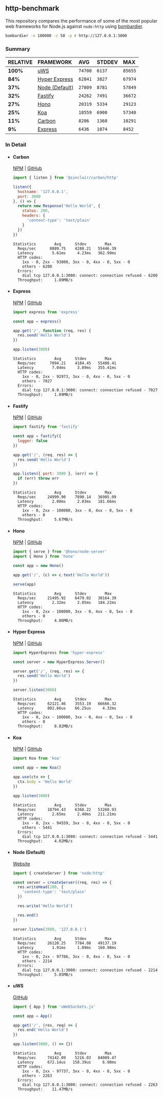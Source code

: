 ## http-benchmark

This repository compares the performance of some of the most popular web frameworks for Node.js against `node:http` using [bombardier](https://github.com/codesenberg/bombardier).

```bash
bombardier -n 100000 -c 50 -p r http://127.0.0.1:3000
```

### Summary

| RELATIVE | FRAMEWORK | AVG | STDDEV | MAX |
| :--- | :--- | :--- | :--- | :--- |
| **100%** | [uWS](#uws) | `74700` | `6137` | `85655` |
| **84%** | [Hyper Express](#hyper-express) | `62841` | `3827` | `67974` |
| **37%** | [Node (Default)](#node-default) | `27809` | `8781` | `57849` |
| **32%** | [Fastify](#fastify) | `24262` | `7491` | `36672` |
| **27%** | [Hono](#hono) | `20319` | `5334` | `29123` |
| **25%** | [Koa](#koa) | `18559` | `6900` | `57340` |
| **11%** | [Carbon](#carbon) | `8206` | `1360` | `10291` |
| **9%** | [Express](#express) | `6436` | `1074` | `8452` |


### In Detail

- #### Carbon
  [NPM](https://npmjs.com/@sinclair/carbon) | [GitHub](https://github.com/sinclairzx81/carbon)
  ```js
  import { listen } from '@sinclair/carbon/http'

  listen({
    hostname: '127.0.0.1',
    port: 3000
  }, () => {
    return new Response('Hello World', {
      status: 200,
      headers: {
        'content-type': 'text/plain'
      }
    })
  })
  ```

  ```
  Statistics        Avg      Stdev        Max
    Reqs/sec      8889.75    4288.21   55446.39
    Latency        5.61ms     4.23ms   362.99ms
    HTTP codes:
      1xx - 0, 2xx - 93800, 3xx - 0, 4xx - 0, 5xx - 0
      others - 6200
    Errors:
      dial tcp 127.0.0.1:3000: connect: connection refused - 6200
    Throughput:     1.89MB/s
  ```

- #### Express
  [NPM](https://npmjs.com/express) | [GitHub](https://github.com/expressjs/express)
  ```js
  import express from 'express'

  const app = express()

  app.get('/', function (req, res) {
    res.send('Hello World')
  })

  app.listen(3000)
  ```

  ```
  Statistics        Avg      Stdev        Max
    Reqs/sec      7094.21    4184.45   55408.41
    Latency        7.04ms     3.89ms   355.41ms
    HTTP codes:
      1xx - 0, 2xx - 92973, 3xx - 0, 4xx - 0, 5xx - 0
      others - 7027
    Errors:
      dial tcp 127.0.0.1:3000: connect: connection refused - 7027
    Throughput:     1.89MB/s
  ```

- #### Fastify
  [NPM](https://npmjs.com/fastify) | [GitHub](https://github.com/fastify/fastify)
  ```js
  import fastify from 'fastify'

  const app = fastify({
    logger: false
  })

  app.get('/', (req, res) => {
    res.send('Hello World')
  })

  app.listen({ port: 3000 }, (err) => {
    if (err) throw err
  })
  ```

  ```
  Statistics        Avg      Stdev        Max
    Reqs/sec     24999.90    7890.14   36905.09
    Latency        2.00ms     2.03ms   181.66ms
    HTTP codes:
      1xx - 0, 2xx - 100000, 3xx - 0, 4xx - 0, 5xx - 0
      others - 0
    Throughput:     5.67MB/s
  ```

- #### Hono
  [NPM](https://npmjs.com/hono) | [GitHub](https://github.com/honojs/hono)
  ```js
  import { serve } from '@hono/node-server'
  import { Hono } from 'hono'

  const app = new Hono()

  app.get('/', (c) => c.text('Hello World'))

  serve(app)
  ```

  ```
  Statistics        Avg      Stdev        Max
    Reqs/sec     21495.92    6479.02   30164.39
    Latency        2.32ms     2.05ms   184.22ms
    HTTP codes:
      1xx - 0, 2xx - 100000, 3xx - 0, 4xx - 0, 5xx - 0
      others - 0
    Throughput:     4.86MB/s
  ```

- #### Hyper Express
  [NPM](https://npmjs.com/hyper-express) | [GitHub](https://github.com/kartikk221/hyper-express)
  ```js
  import HyperExpress from 'hyper-express'

  const server = new HyperExpress.Server()

  server.get('/', (req, res) => {
    res.send('Hello World')
  })

  server.listen(3000)
  ```

  ```
  Statistics        Avg      Stdev        Max
    Reqs/sec     62121.46    3553.19   66666.32
    Latency      802.66us    66.25us     4.32ms
    HTTP codes:
      1xx - 0, 2xx - 100000, 3xx - 0, 4xx - 0, 5xx - 0
      others - 0
    Throughput:     8.82MB/s
  ```

- #### Koa
  [NPM](https://npmjs.com/koa) | [GitHub](https://github.com/koajs/koa)
  ```js
  import Koa from 'koa'

  const app = new Koa()

  app.use(ctx => {
    ctx.body = 'Hello World'
  })

  app.listen(3000)
  ```

  ```
  Statistics        Avg      Stdev        Max
    Reqs/sec     18794.43    6368.22   53260.93
    Latency        2.65ms     2.40ms   211.21ms
    HTTP codes:
      1xx - 0, 2xx - 94559, 3xx - 0, 4xx - 0, 5xx - 0
      others - 5441
    Errors:
      dial tcp 127.0.0.1:3000: connect: connection refused - 5441
    Throughput:     4.02MB/s
  ```

- #### Node (Default)
  [Website](https://nodejs.org/api/http.html)
  ```js
  import { createServer } from 'node:http'

  const server = createServer((req, res) => {
    res.writeHead(200, {
      'content-type': 'text/plain'
    })

    res.write('Hello World')

    res.end()
  })

  server.listen(3000, '127.0.0.1')
  ```

  ```
  Statistics        Avg      Stdev        Max
    Reqs/sec     26120.25    7784.08   49137.19
    Latency        1.91ms     1.89ms   160.98ms
    HTTP codes:
      1xx - 0, 2xx - 97786, 3xx - 0, 4xx - 0, 5xx - 0
      others - 2214
    Errors:
      dial tcp 127.0.0.1:3000: connect: connection refused - 2214
    Throughput:     5.85MB/s
  ```

- #### uWS
  [GitHub](https://github.com/uNetworking/uWebSockets.js)
  ```js
  import { App } from 'uWebSockets.js'

  const app = App()

  app.get('/', (res, req) => {
    res.end('Hello World')
  })

  app.listen(3000, () => {})
  ```

  ```
  Statistics        Avg      Stdev        Max
    Reqs/sec     74142.09    5216.03   84009.47
    Latency      672.14us   158.39us     6.90ms
    HTTP codes:
      1xx - 0, 2xx - 97737, 3xx - 0, 4xx - 0, 5xx - 0
      others - 2263
    Errors:
      dial tcp 127.0.0.1:3000: connect: connection refused - 2263
    Throughput:    11.47MB/s
  ```


